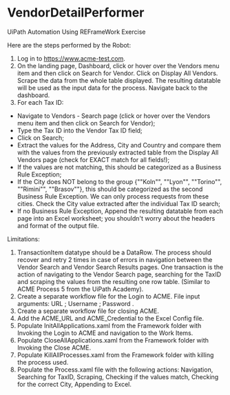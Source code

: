 # VendorDetailPerformer

UiPath Automation Using REFrameWork Exercise

Here are the steps performed by the Robot:
1. Log in to https://www.acme-test.com.
2. On the landing page, Dashboard, click or hover over the Vendors menu item and then click on Search for Vendor. Click on Display All Vendors. Scrape the data from the whole table displayed. The resulting datatable will be used as the input data for the process. Navigate back to the dashboard.
3. For each Tax ID:
- Navigate to Vendors - Search page (click or hover over the Vendors menu item and then click on Search for Vendor);
- Type the Tax ID into the Vendor Tax ID field;
- Click on Search;
- Extract the values for the Address, City and Country and compare them with the values from the previously extracted table from the Display All Vendors page (check for EXACT match for all fields!);
- If the values are not matching, this should be categorized as a Business Rule Exception;
- If the City does NOT belong to the group {""Koln"", ""Lyon"", ""Torino"", ""Rimini"", ""Brasov""}, this should be categorized as the second Business Rule Exception. We can only process requests from these cities. Check the City value extracted after the individual Tax ID search;
- If no Business Rule Exception, Append the resulting datatable from each page into an Excel worksheet; you shouldn't worry about the headers and format of the output file.

Limitations:
1. TransactionItem datatype should be a DataRow. The process should recover and retry 2 times in case of errors in navigation between the Vendor Search and Vendor Search Results pages. One transaction is the action of navigating to the Vendor Search page, searching for the TaxID and scraping the values from the resulting one row table. (Similar to ACME Process 5 from the UiPath Academy). 
2. Create a separate workflow file for the Login to ACME. File input arguments: URL ; Username ; Password .
3. Create a separate workflow file for closing ACME. 
4. Add the ACME_URL and ACME_Credential to the Excel Config file.
5. Populate InitAllApplications.xaml from the Framework folder with Invoking the Login to ACME and navigation to the Work Items.
6. Populate CloseAllApplications.xaml from the Framework folder with Invoking the Close ACME.
7. Populate KillAllProcesses.xaml from the Framework folder with killing the process used.
8. Populate the Process.xaml file with the following actions: Navigation, Searching for TaxID, Scraping, Checking if the values match, Checking for the correct City, Appending to Excel.
